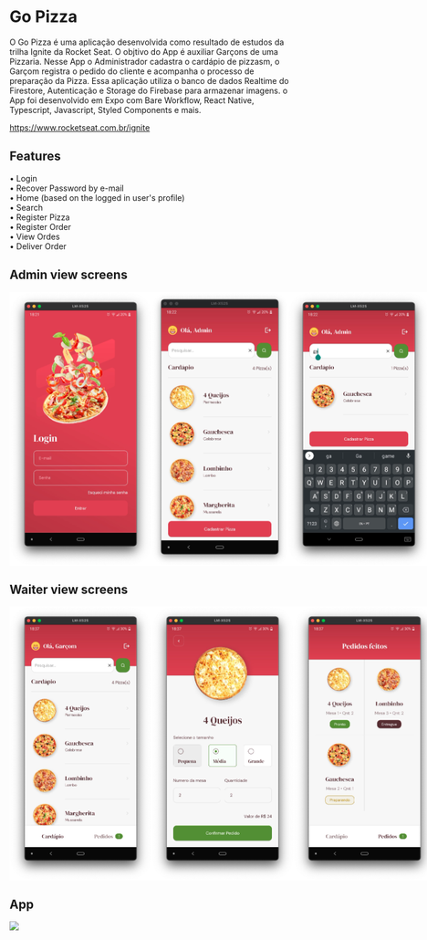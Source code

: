 # Go Pizza

O Go Pizza é uma aplicação desenvolvida como resultado de estudos da trilha Ignite da Rocket Seat. O objtivo do App é auxiliar Garçons de uma Pizzaria. Nesse App o Administrador cadastra o cardápio de pizzasm, o Garçom registra o pedido do cliente e acompanha o processo de preparação da Pizza. Essa aplicação utiliza o banco de dados Realtime do Firestore, Autenticação e Storage do Firebase para armazenar imagens. o App foi desenvolvido em Expo com Bare Workflow, React Native, Typescript, Javascript, Styled Components e mais.

https://www.rocketseat.com.br/ignite

## Features

• Login <br>
• Recover Password by e-mail <br>
• Home (based on the logged in user's profile) <br>
• Search <br>
• Register Pizza <br>
• Register Order <br>
• View Ordes <br>
• Deliver Order <br>

## Admin view screens

<div style="display: flex; flex-direction: row;">
<img src="pictures/login.png" height="480px">  
<img src="pictures/home-admin.png" height="480px">  
<img src="pictures/search.png" height="480px">  
<img src="pictures/pizza-details-admin.png" height="480px">  
<img src="pictures/new-pizza-1-admin.png" height="480px">  
<img src="pictures/new-pizza-2-admin.png" height="480px">
</div>

## Waiter view screens

<div style="display: flex; flex-direction: row;">
<img src="pictures/home-waiter.png" height="480px">  
<img src="pictures/new-order-waiter.png" height="480px">  
<img src="pictures/orders-waiter.png" height="480px">  
<img src="pictures/deliver-order-waiter.png" height="480px">
</div>

## App

<img src="pictures/go_pizza.gif" height="480px" >
